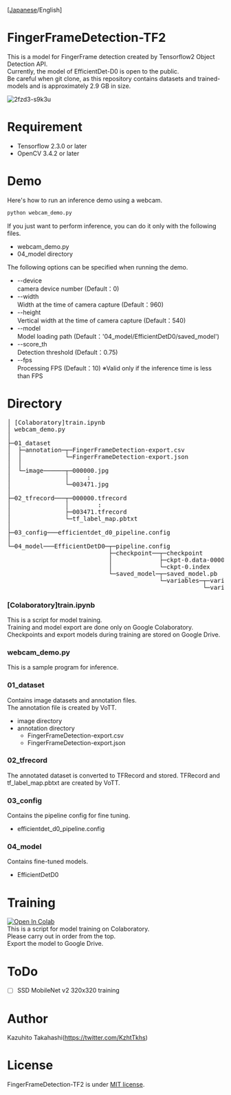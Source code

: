 [[Japanese](https://github.com/Kazuhito00/FingerFrameDetection-TF2)/English]
# FingerFrameDetection-TF2
This is a model for FingerFrame detection created by Tensorflow2 Object Detection API.<br>
Currently, the model of EfficientDet-D0 is open to the public.<br>
Be careful when git clone, as this repository contains datasets and trained-models and is approximately 2.9 GB in size.

![2fzd3-s9k3u](https://user-images.githubusercontent.com/37477845/93489320-56583300-f942-11ea-9084-f0c441c0f9cd.gif)

# Requirement 
* Tensorflow 2.3.0 or later
* OpenCV 3.4.2 or later

# Demo
Here's how to run an inference demo using a webcam.
```bash
python webcam_demo.py
```
If you just want to perform inference, you can do it only with the following files.
* webcam_demo.py
* 04_model directory

The following options can be specified when running the demo.
* --device<br>camera device number (Default：0)
* --width<br>Width at the time of camera capture (Default：960)
* --height<br>Vertical width at the time of camera capture (Default：540)
* --model<br>Model loading path (Default：'04_model/EfficientDetD0/saved_model')
* --score_th<br>Detection threshold (Default：0.75)
* --fps<br>Processing FPS (Default：10) ※Valid only if the inference time is less than FPS

# Directory
<pre>
│ [Colaboratory]train.ipynb
│ webcam_demo.py
│  
├─01_dataset
│  ├─annotation─┬─FingerFrameDetection-export.csv
│  │            └─FingerFrameDetection-export.json 
│  │      
│  └─image──────┬─000000.jpg
│               │     :
│               └─003471.jpg
│          
├─02_tfrecord───┬─000000.tfrecord
│               │        :
│               ├─003471.tfrecord
│               └─tf_label_map.pbtxt
│      
├─03_config───efficientdet_d0_pipeline.config
│      
└─04_model───EfficientDetD0─┬─pipeline.config
                            ├─checkpoint──┬─checkpoint
                            │             ├─ckpt-0.data-00000-of-00001
                            │             └─ckpt-0.index
                            └─saved_model─┬─saved_model.pb
                                          └─variables─┬─variables.data-00000-of-00001
                                                      └─variables.index
</pre>
### [Colaboratory]train.ipynb
This is a script for model training.<br>
Training and model export are done only on Google Colaboratory.<br>
Checkpoints and export models during training are stored on Google Drive.

### webcam_demo.py
This is a sample program for inference.

### 01_dataset
Contains image datasets and annotation files.<br>
The annotation file is created by VoTT.
* image directory
* annotation directory<br>
    * FingerFrameDetection-export.csv
    * FingerFrameDetection-export.json

### 02_tfrecord
The annotated dataset is converted to TFRecord and stored.
TFRecord and tf_label_map.pbtxt are created by VoTT.

### 03_config
Contains the pipeline config for fine tuning.
* efficientdet_d0_pipeline.config
      
### 04_model
Contains fine-tuned models.
* EfficientDetD0

# Training
[![Open In Colab](https://colab.research.google.com/assets/colab-badge.svg)](https://colab.research.google.com/github/Kazuhito00/FingerFrameDetection-TF2/blob/master/[Colaboratory]train.ipynb)<br>
This is a script for model training on Colaboratory.<br>
Please carry out in order from the top.<br>
Export the model to Google Drive.

# ToDo
- [ ] SSD MobileNet v2 320x320 training

# Author
Kazuhito Takahashi(https://twitter.com/KzhtTkhs)
 
# License 
FingerFrameDetection-TF2 is under [MIT license](https://en.wikipedia.org/wiki/MIT_License).
